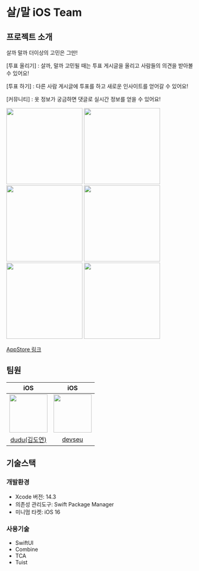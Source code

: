# 살/말 iOS Team

## 프로젝트 소개

살까 말까 더이상의 고민은 그만!

[투표 올리기]
: 살까, 말까 고민될 때는 투표 게시글을 올리고 사람들의 의견을 받아볼 수 있어요!

[투표 하기]
: 다른 사람 게시글에 투표를 하고 새로운 인사이트를 얻어갈 수 있어요!

[커뮤니티]
: 옷 정보가 궁금하면 댓글로 실시간 정보를 얻을 수 있어요!

<img src = "https://github.com/Sal-Mal/salmal-iOS/assets/69573768/0215c249-af24-4d71-afcc-81c7496c2fa2" width = "200">
<img src = "https://github.com/Sal-Mal/salmal-iOS/assets/69573768/3060b817-e8a1-41cf-9d01-c1977abb25cc" width = "200">
<img src = "https://github.com/Sal-Mal/salmal-iOS/assets/69573768/fddc8390-a82d-4ec1-87e8-a4905a593ef3" width = "200">
<img src = "https://github.com/Sal-Mal/salmal-iOS/assets/69573768/91bf1ccd-5fc3-48b5-b3fd-013de2a1a87a" width = "200">
<img src = "https://github.com/Sal-Mal/salmal-iOS/assets/69573768/5c0009e5-0f6b-4ead-a1ee-a547c69bb10e" width = "200">
<img src = "https://github.com/Sal-Mal/salmal-iOS/assets/69573768/468b4cd4-6d54-494e-9e6e-d2b1230af18f" width = "200">

[AppStore 링크](https://apps.apple.com/kr/app/%EC%82%B4%EB%A7%90-%EB%8B%B9%EC%8B%A0%EC%9D%98-%EB%93%A0%EB%93%A0%ED%95%9C-%EC%87%BC%ED%95%91-%EB%A9%94%EC%9D%B4%ED%8A%B8/id6471960450)

## 팀원

|iOS|iOS|
|:------:|:---:|
|<img src = "https://github.com/Sal-Mal/salmal-iOS/assets/69573768/76f1ea00-16de-4d0d-8c51-1eda5fc94fa3" width = 100>|<img src = "https://github.com/Sal-Mal/salmal-iOS/assets/69573768/0a1f1dc1-dd6c-40af-9066-5cd4a9a6e3f8" width = 100>|
|[dudu(김도연)](https://github.com/FirstDo)|[devseu](https://github.com/seu0313)|

## 기술스택

### 개발환경

- Xcode 버전: 14.3
- 의존성 관리도구: Swift Package Manager
- 미니멈 타켓: iOS 16

### 사용기술
- SwiftUI
- Combine
- TCA
- Tuist
